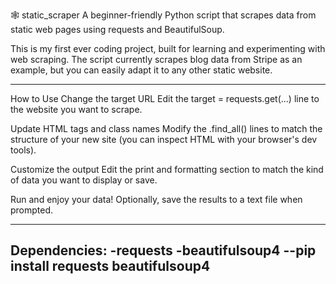 🕸️ static_scraper
A beginner-friendly Python script that scrapes data from static web pages using requests and BeautifulSoup.

This is my first ever coding project, built for learning and experimenting with web scraping. The script currently scrapes blog data from Stripe as an example, but you can easily adapt it to any other static website.

---------------------------------------------------------------------------------------------------------------------------------------------------------------
How to Use
Change the target URL
Edit the target = requests.get(...) line to the website you want to scrape.

Update HTML tags and class names
Modify the .find_all() lines to match the structure of your new site (you can inspect HTML with your browser's dev tools).

Customize the output
Edit the print and formatting section to match the kind of data you want to display or save.

Run and enjoy your data!
Optionally, save the results to a text file when prompted.




---------------------------------------------------------------------------------------------------------------------------------------------------------------

Dependencies:
-requests
-beautifulsoup4
--pip install requests beautifulsoup4
--
